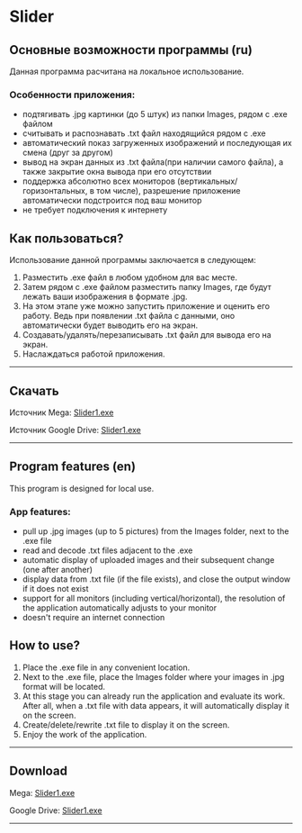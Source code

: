# Slider
## Основные возможности программы (ru)
Данная программа расчитана на локальное использование.
### Особенности приложения:
- подтягивать .jpg картинки (до 5 штук) из папки Images, рядом с .exe файлом
- считывать и распознавать .txt файл находящийся рядом с .exe 
- автоматический показ загруженных изображений и последующая их смена (друг за другом)
- вывод на экран данных из .txt файла(при наличии самого файла), а также закрытие окна вывода при его отсутствии
- поддержка абсолютно всех мониторов (вертикальных/горизонтальных, в том числе), разрешение приложение автоматически подстроится под ваш монитор
- не требует подключения к интернету
## Как пользоваться?
Использование данной программы заключается в следующем:
1. Разместить .exe файл в любом удобном для вас месте.
2. Затем рядом с .exe файлом разместить папку Images, где будут лежать ваши изображения в формате .jpg.
3. На этом этапе уже можно запустить приложение и оценить его работу. Ведь при появлении .txt файла с данными, оно автоматически будет выводить его на экран.
4. Создавать/удалять/перезаписывать .txt файл для вывода его на экран.
5. Наслаждаться работой приложения.
---
## Скачать
Источник Mega: [Slider1.exe]()

Источник Google Drive: [Slider1.exe]()

---
## Program features (en)
This program is designed for local use.
### App features:
- pull up .jpg images (up to 5 pictures) from the Images folder, next to the .exe file
- read and decode .txt files adjacent to the .exe
- automatic display of uploaded images and their subsequent change (one after another)
- display data from .txt file (if the file exists), and close the output window if it does not exist
- support for all monitors (including vertical/horizontal), the resolution of the application automatically adjusts to your monitor
- doesn't require an internet connection
## How to use?
1. Place the .exe file in any convenient location.
2. Next to the .exe file, place the Images folder where your images in .jpg format will be located.
3. At this stage you can already run the application and evaluate its work. After all, when a .txt file with data appears, it will automatically display it on the screen.
4. Create/delete/rewrite .txt file to display it on the screen.
5. Enjoy the work of the application.

---
## Download
Mega: [Slider1.exe]()

Google Drive: [Slider1.exe]()

---

